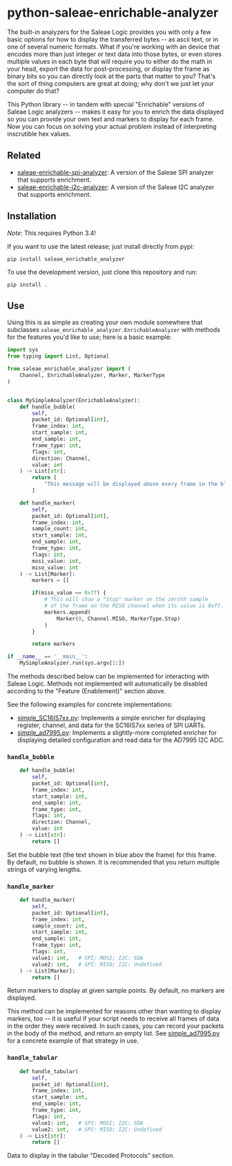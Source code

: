 # python-saleae-enrichable-analyzer

The built-in analyzers for the Saleae Logic provides you with only a few basic options for how to display the transferred bytes -- as ascii text, or in one of several numeric formats.
What if you're working with an device that encodes more than just integer or text data into those bytes, or even stores multiple values in each byte that will require you to either do the math in your head, export the data for post-processing, or display the frame as binary bits so you can directly look at the parts that matter to you?
That's the sort of thing computers are great at doing; why don't we just let your computer do that?

This Python library -- in tandem with special "Enrichable" versions of Saleae Logic analyzers -- makes it easy for you to enrich the data displayed so you can provide your own text and markers to display for each frame.
Now you can focus on solving your actual problem instead of interpreting inscrutible hex values.

## Related

* [saleae-enrichable-spi-analyzer](https://github.com/coddingtonbear/saleae-enrichable-spi-analyzer): A version of the Saleae SPI analyzer that supports enrichment.
* [saleae-enrichable-i2c-analyzer](https://github.com/coddingtonbear/saleae-enrichable-i2c-analyzer): A version of the Saleae I2C analyzer that supports enrichment.

## Installation

*Note*: This requires Python 3.4!

If you want to use the latest release; just install directly from pypi:

```
pip install saleae_enrichable_analyzer
```

To use the development version, just clone this repository and run:

```
pip install .
```

## Use

Using this is as simple as creating your own module somewhere that subclasses `saleae_enrichable_analyzer.EnrichableAnalyzer` with methods for the features you'd like to use;
here is a basic example:

```python
import sys
from typing import List, Optional

from saleae_enrichable_analyzer import (
    Channel, EnrichableAnalyzer, Marker, MarkerType
)


class MySimpleAnalyzer(EnrichableAnalyzer):
    def handle_bubble(
        self,
        packet_id: Optional[int],
        frame_index: int,
        start_sample: int,
        end_sample: int,
        frame_type: int,
        flags: int,
        direction: Channel,
        value: int
    ) -> List[str]:
        return [
            "This message will be displayed above every frame in the blue bubble"
        ]

    def handle_marker(
        self,
        packet_id: Optional[int],
        frame_index: int,
        sample_count: int,
        start_sample: int,
        end_sample: int,
        frame_type: int,
        flags: int,
        mosi_value: int,
        miso_value: int
    ) -> List[Marker]:
        markers = []

        if(miso_value == 0xff) {
            # This will show a "Stop" marker on the zeroth sample
            # of the frame on the MISO channel when its value is 0xff.
            markers.append(
                Marker(0, Channel.MISO, MarkerType.Stop)
            )
        }

        return markers

if __name__ == '__main__':
    MySimpleAnalyzer.run(sys.argv[1:])
```

The methods described below can be implemented for interacting with Saleae Logic.
Methods not implemented will automatically be disabled according to the
"Feature (Enablement)" section above.

See the following examples for concrete implementations:

* [simple_SC16IS7xx.py](
https://github.com/coddingtonbear/saleae-enrichable-spi-analyzer/blob/master/examples/simple_SC16IS7xx.py): Implements a simple enricher for displaying register, channel, and data for the SC16IS7xx series of SPI UARTs.
* [simple_ad7995.py](https://github.com/coddingtonbear/saleae-enrichable-i2c-analyzer/blob/master/examples/simple_ad7995.py): Implements a slightly-more completed enricher for displaying detailed configuration and read data for the AD7995 I2C ADC.

### `handle_bubble`

```python
    def handle_bubble(
        self,
        packet_id: Optional[int],
        frame_index: int,
        start_sample: int,
        end_sample: int,
        frame_type: int,
        flags: int,
        direction: Channel,
        value: int
    ) -> List[str]:
        return []
```

Set the bubble text (the text shown in blue abov the frame) for this frame.
By default, no bubble is shown.  It is recommended that you return multiple
strings of varying lengths.

### `handle_marker`

```python
    def handle_marker(
        self,
        packet_id: Optional[int],
        frame_index: int,
        sample_count: int,
        start_sample: int,
        end_sample: int,
        frame_type: int,
        flags: int,
        value1: int,   # SPI: MOSI; I2C: SDA
        value2: int,   # SPI: MISO; I2C: Undefined
    ) -> List[Marker]:
        return []
```

Return markers to display at given sample points.
By default, no markers are displayed.

This method can be implemented for reasons other than wanting to display
markers, too --
it is useful if your script needs to receive all frames of data in the order they were received.  In such cases, you can record your packets in the body of the method, and return an empty list.  See [simple_ad7995.py](https://github.com/coddingtonbear/saleae-enrichable-i2c-analyzer/blob/master/examples/simple_ad7995.py) for a concrete example of that strategy in use.

### `handle_tabular`

```python
    def handle_tabular(
        self,
        packet_id: Optional[int],
        frame_index: int,
        start_sample: int,
        end_sample: int,
        frame_type: int,
        flags: int,
        value1: int,   # SPI: MOSI; I2C: SDA
        value2: int,   # SPI: MISO; I2C: Undefined
    ) -> List[str]:
        return []
```

Data to display in the tabular "Decoded Protocols" section.
